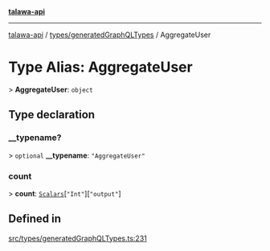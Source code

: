 [**talawa-api**](../../../README.md)

***

[talawa-api](../../../modules.md) / [types/generatedGraphQLTypes](../README.md) / AggregateUser

# Type Alias: AggregateUser

\> **AggregateUser**: `object`

## Type declaration

### \_\_typename?

\> `optional` **\_\_typename**: `"AggregateUser"`

### count

\> **count**: [`Scalars`](Scalars.md)\[`"Int"`\]\[`"output"`\]

## Defined in

[src/types/generatedGraphQLTypes.ts:231](https://github.com/PalisadoesFoundation/talawa-api/blob/6bd0fecc1032af2aa70d925c85724d9fec2350f9/src/types/generatedGraphQLTypes.ts#L231)
